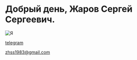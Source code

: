 # Добрый день, Жаров Сергей Сергеевич.

![Я](https://avatars.githubusercontent.com/u/83511510?v=4)

<!---
922 lЗ976lO
--->
[telegram](https://t.me/zhss_83)

zhss1983@gmail.com

<!---
- 👋 Hi, I’m @zhss1983
- 👀 I’m interested in ...
- 🌱 I’m currently learning ...
- 💞️ I’m looking to collaborate on ...
- 📫 How to reach me ...

zhss1983/zhss1983 is a ✨ special ✨ repository because its `README.md` (this file) appears on your GitHub profile.
You can click the Preview link to take a look at your changes.
--->

